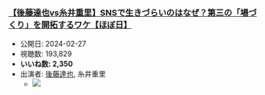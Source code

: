 ### [【後藤達也vs糸井重里】SNSで生きづらいのはなぜ？第三の「場づくり」を開拓するワケ【ほぼ日】](https://www.youtube.com/watch?v=1IRrMh-uz2A)
-   公開日: 2024-02-27
-   視聴数: 193,829
-   **いいね数: 2,350**
-   出演者: [後藤達也](/rehacq_fan/people/後藤達也 "wikilink"), 糸井重里
    - [![](https://img.youtube.com/vi/1IRrMh-uz2A/hqdefault.jpg)](https://www.youtube.com/watch?v=1IRrMh-uz2A)
